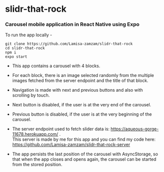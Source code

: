 # slidr-that-rock

### Carousel mobile application in React Native using Expo

To run the app locally -

```
git clone https://github.com/Lamisa-zamzam/slidr-that-rock
cd slidr-that-rock
npm i
expo start
```

-   This app contains a carousel with 4 blocks.
-   For each block, there is an image selected randomly from the multiple images fetched from the server endpoint and the title of that block.
-   Navigation is made with next and previous buttons and also with scrolling by touch.
-   Next button is disabled, if the user is at the very end of the carousel.
-   Previous button is disabled, if the user is at the very beginning of the carousel.
-   The server endpoint used to fetch slider data is: https://aqueous-gorge-11678.herokuapp.com/ .\
    This server is made by me for this app and you can find my code here: https://github.com/Lamisa-zamzam/slidr-that-rock-server

-   The app persists the last position of the carousel with AsyncStorage, so that when the app closes and opens again, the carousel can be started from the stored position.
